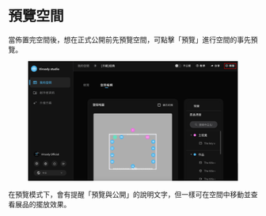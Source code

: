 # 預覽空間

當佈置完空間後，想在正式公開前先預覽空間，可點擊「預覽」進行空間的事先預覽。&#x20;

<figure><img src="../.gitbook/assets/Frame 46 (1).png" alt=""><figcaption></figcaption></figure>

在預覽模式下，會有提醒「預覽與公開」的說明文字，但一樣可在空間中移動並查看展品的擺放效果。

<figure><img src="../.gitbook/assets/Frame 47.png" alt=""><figcaption></figcaption></figure>



